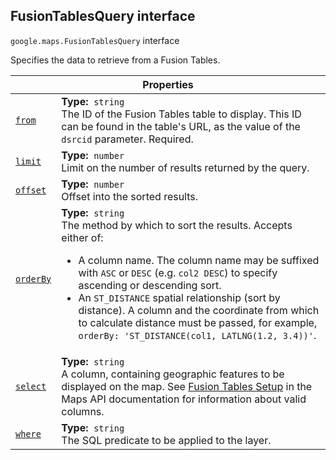 
<h2 id="FusionTablesQuery">FusionTablesQuery interface</h2>
<p>
<code><span itemprop="path">google.maps</span>.<span itemprop="name">FusionTablesQuery</span></code>
interface
</p>
<p>Specifies the data to retrieve from a Fusion Tables.</p>
<div class="devsite-table-wrapper"><table class="properties responsive" summary="interface FusionTablesQuery - Properties">
<thead>
<tr><th colspan="2">Properties</th>
</tr></thead>
<tbody>
<tr id="FusionTablesQuery.from">
<td itemprop="property"><code><a class="secret-link" href="#FusionTablesQuery.from"><span>from</span></a></code></td>
<td><div><strong>Type:</strong>&nbsp; <code>string</code></div>
<div class="desc">The ID of the Fusion Tables table to display. This ID can be found in the table's URL, as the value of the <code>dsrcid</code> parameter. Required.</div></td>
</tr>
<tr id="FusionTablesQuery.limit">
<td itemprop="property"><code><a class="secret-link" href="#FusionTablesQuery.limit"><span>limit</span></a></code></td>
<td><div><strong>Type:</strong>&nbsp; <code>number</code></div>
<div class="desc">Limit on the number of results returned by the query.</div></td>
</tr>
<tr id="FusionTablesQuery.offset">
<td itemprop="property"><code><a class="secret-link" href="#FusionTablesQuery.offset"><span>offset</span></a></code></td>
<td><div><strong>Type:</strong>&nbsp; <code>number</code></div>
<div class="desc">Offset into the sorted results.</div></td>
</tr>
<tr id="FusionTablesQuery.orderBy">
<td itemprop="property"><code><a class="secret-link" href="#FusionTablesQuery.orderBy"><span>orderBy</span></a></code></td>
<td><div><strong>Type:</strong>&nbsp; <code>string</code></div>
<div class="desc">The method by which to sort the results. Accepts either of: <ul> <li> A column name. The column name may be suffixed with <code>ASC</code> or <code>DESC</code> (e.g. <code>col2 DESC</code>) to specify ascending or descending sort. </li> <li> An <code>ST_DISTANCE</code> spatial relationship (sort by distance). A column and the coordinate from which to calculate distance must be passed, for example, <code>orderBy: 'ST_DISTANCE(col1, LATLNG(1.2, 3.4))'</code>. </li> </ul></div></td>
</tr>
<tr id="FusionTablesQuery.select">
<td itemprop="property"><code><a class="secret-link" href="#FusionTablesQuery.select"><span>select</span></a></code></td>
<td><div><strong>Type:</strong>&nbsp; <code>string</code></div>
<div class="desc">A column, containing geographic features to be displayed on the map. See <a href="https://developers.google.com/maps/documentation/javascript/fusiontableslayer#fusion_table_setup"> Fusion Tables Setup</a> in the Maps API documentation for information about valid columns.</div></td>
</tr>
<tr id="FusionTablesQuery.where">
<td itemprop="property"><code><a class="secret-link" href="#FusionTablesQuery.where"><span>where</span></a></code></td>
<td><div><strong>Type:</strong>&nbsp; <code>string</code></div>
<div class="desc">The SQL predicate to be applied to the layer.</div></td>
</tr>
</tbody>
</table></div>
<script src="replace_links.js"></script>
